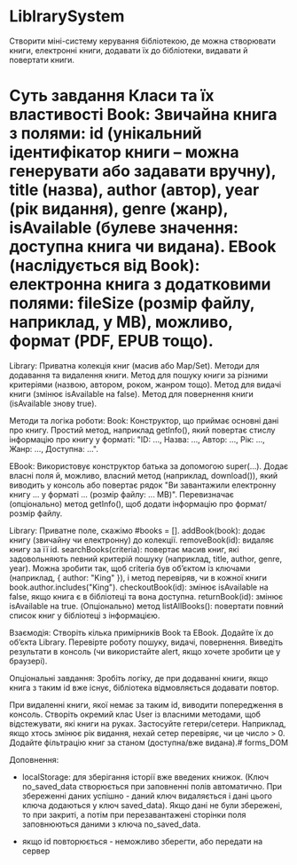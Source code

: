 # LiblrarySystem
Створити міні-систему керування бібліотекою, де можна створювати книги,
електронні книги, додавати їх до бібліотеки, видавати й повертати книги. 

Суть завдання
Класи та їх властивості
Book: Звичайна книга з полями:
id (унікальний ідентифікатор книги – можна генерувати або задавати вручну),
title (назва),
author (автор),
year (рік видання),
genre (жанр),
isAvailable (булеве значення: доступна книга чи видана).
EBook (наслідується від Book): електронна книга з додатковими полями:
fileSize (розмір файлу, наприклад, у MB),
можливо, формат (PDF, EPUB тощо).
 = 
Library:
Приватна колекція книг (масив або Map/Set).
Методи для додавання та видалення книги.
Метод для пошуку книги за різними критеріями (назвою, автором, роком, жанром тощо).
Метод для видачі книги (змінює isAvailable на false).
Метод для повернення книги (isAvailable знову true).

Методи та логіка роботи:
Book:
Конструктор, що приймає основні дані про книгу.
Простий метод, наприклад getInfo(), який повертає стислу інформацію про книгу у форматі:
"ID: ..., Назва: ..., Автор: ..., Рік: ..., Жанр: ..., Доступна: ...".

EBook:
Використовує конструктор батька за допомогою super(...).
Додає власні поля й, можливо, власний метод (наприклад, download()), який виводить у консоль або повертає рядок "Ви завантажили електронну книгу ... у форматі ... (розмір файлу: ... MB)".
Перевизначає (опціонально) метод getInfo(), щоб додати інформацію про формат/розмір файлу.

Library:
Приватне поле, скажімо #books = [].
addBook(book): додає книгу (звичайну чи електронну) до колекції.
removeBook(id): видаляє книгу за її id.
searchBooks(criteria): повертає масив книг, які задовольняють певний критерій пошуку (наприклад, title, author, genre, year).
Можна зробити так, щоб criteria був об’єктом із ключами (наприклад, { author: "King" }), і метод перевіряв, чи в кожної книги book.author.includes("King").
checkoutBook(id): змінює isAvailable на false, якщо книга є в бібліотеці та вона доступна.
returnBook(id): змінює isAvailable на true.
(Опціонально) метод listAllBooks(): повертати повний список книг у бібліотеці з інформацією.

Взаємодія:
Створіть кілька примірників Book та EBook.
Додайте їх до об’єкта Library.
Перевірте роботу пошуку, видачі, повернення.
Виведіть результати в консоль (чи використайте alert, якщо хочете зробити це у браузері).

Опціональні завдання:
Зробіть логіку, де при додаванні книги, якщо книга з таким id вже існує,
бібліотека відмовляється додавати повтор.

При видаленні книги, якої немає за таким id, виводити попередження в консоль.
Створіть окремий клас User із власними методами, щоб відстежувати, які книги на руках.
Застосуйте гетери/сетери. Наприклад, якщо хтось змінює рік видання, нехай сетер перевіряє, чи це число > 0.
Додайте фільтрацію книг за станом (доступна/вже видана).# forms_DOM


Доповнення:

- localStorage: для зберігання історії вже введених книжок. (Ключ no_saved_data створюється при заповненні полів автоматично. При збереженні даних успішно - даний ключ видаляється і дані цього ключа додаються у ключ saved_data). Якщо дані не були збережені, то при закриті, а потім при перезавантажені сторінки поля заповнюються даними з ключа no_saved_data.

- якщо id повторюється - неможливо зберегти, або передати на сервер